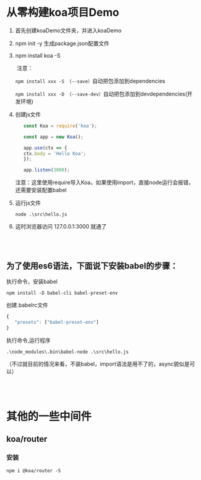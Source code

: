 # 从零构建koa项目Demo

1. 首先创建koaDemo文件夹，并进入koaDemo

2. npm init -y   生成package.json配置文件

3. npm install koa -S

   ​	注意：

   ​		`npm install xxx -S （--save）`自动把包添加到dependencies

   ​	    `npm install xxx -D （--save-dev）`自动把包添加到devdependencies(开发环境)

4. 创建js文件
   ```js
      const Koa = require('koa');

      const app = new Koa();

      app.use(ctx => {
      ctx.body = 'Hello Koa';
      });

      app.listen(3000);
   
   ```
   注意：这里使用require导入Koa，如果使用import，直接node运行会报错，还需要安装配置babel

5. 运行js文件
   
   `node .\src\hello.js `

6. 这时浏览器访问 127.0.0.1:3000 就通了

<br/>
<br/>

## 为了使用es6语法，下面说下安装babel的步骤：

执行命令，安装babel
``` shell
npm install -D babel-cli babel-preset-env
```

创建.babelrc文件
``` js
{
   "presets": ["babel-preset-env"]
}
```

执行命令,运行程序
```
.\node_modules\.bin\babel-node .\src\hello.js
```

（不过就目前的情况来看，不装babel，import语法是用不了的，async貌似是可以）

<br/>
<br/>

# 其他的一些中间件

## koa/router

### 安装

`npm i @koa/router -S`